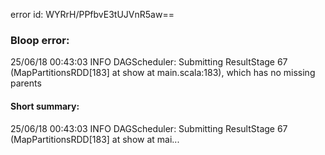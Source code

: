 error id: WYRrH/PPfbvE3tUJVnR5aw==
### Bloop error:

25/06/18 00:43:03 INFO DAGScheduler: Submitting ResultStage 67 (MapPartitionsRDD[183] at show at main.scala:183), which has no missing parents
#### Short summary: 

25/06/18 00:43:03 INFO DAGScheduler: Submitting ResultStage 67 (MapPartitionsRDD[183] at show at mai...